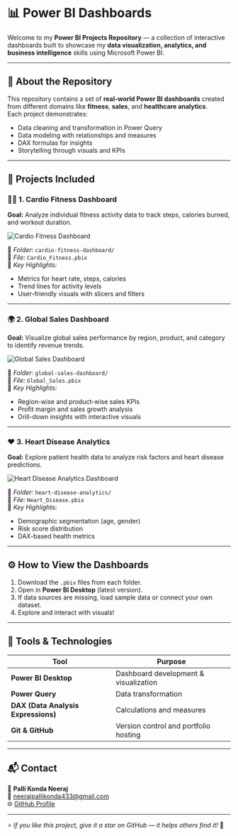 # 📊 Power BI Dashboards

Welcome to my **Power BI Projects Repository** — a collection of interactive dashboards built to showcase my **data visualization, analytics, and business intelligence** skills using Microsoft Power BI.

---

## 🧠 About the Repository

This repository contains a set of **real-world Power BI dashboards** created from different domains like **fitness**, **sales**, and **healthcare analytics**.  
Each project demonstrates:

- Data cleaning and transformation in Power Query
- Data modeling with relationships and measures
- DAX formulas for insights
- Storytelling through visuals and KPIs

---

## 📂 Projects Included

### 🏃‍♂️ 1. Cardio Fitness Dashboard

**Goal:** Analyze individual fitness activity data to track steps, calories burned, and workout duration.

![Cardio Fitness Dashboard](cardio-fitness-dashboard/dashboard_screenshot.png)

📁 _Folder:_ `cardio-fitness-dashboard/`  
📄 _File:_ `Cardio_Fitness.pbix`  
🧩 _Key Highlights:_

- Metrics for heart rate, steps, calories  
- Trend lines for activity levels  
- User-friendly visuals with slicers and filters  

---

### 🌍 2. Global Sales Dashboard

**Goal:** Visualize global sales performance by region, product, and category to identify revenue trends.

![Global Sales Dashboard](global-sales-dashboard/dashboard_screenshot.png)

📁 _Folder:_ `global-sales-dashboard/`  
📄 _File:_ `Global_Sales.pbix`  
🧩 _Key Highlights:_

- Region-wise and product-wise sales KPIs  
- Profit margin and sales growth analysis  
- Drill-down insights with interactive visuals  

---

### ❤️ 3. Heart Disease Analytics

**Goal:** Explore patient health data to analyze risk factors and heart disease predictions.

![Heart Disease Analytics Dashboard](heart-disease-analytics/dashboard_screenshot.png)

📁 _Folder:_ `heart-disease-analytics/`  
📄 _File:_ `Heart_Disease.pbix`  
🧩 _Key Highlights:_

- Demographic segmentation (age, gender)  
- Risk score distribution  
- DAX-based health metrics  

---

## ⚙️ How to View the Dashboards

1. Download the `.pbix` files from each folder.  
2. Open in **Power BI Desktop** (latest version).  
3. If data sources are missing, load sample data or connect your own dataset.  
4. Explore and interact with visuals!  

---

## 🧰 Tools & Technologies

| Tool                                | Purpose                               |
| ----------------------------------- | ------------------------------------- |
| **Power BI Desktop**                | Dashboard development & visualization |
| **Power Query**                     | Data transformation                   |
| **DAX (Data Analysis Expressions)** | Calculations and measures             |
| **Git & GitHub**                    | Version control and portfolio hosting |

---

## 📬 Contact

👤 **Palli Konda Neeraj**  
📧 neerajpallikonda433@gmail.com  
🌐 [GitHub Profile](https://github.com/Neeraj20062002)

---

⭐ _If you like this project, give it a star on GitHub — it helps others find it!_ 🌟
